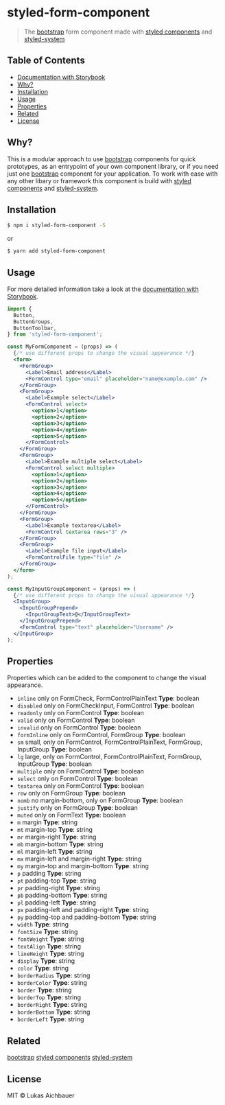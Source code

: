# styled-form-component

> The [bootstrap](https://getbootstrap.com) form component made with [styled components](https://styled-components.com) and [styled-system](http://jxnblk.com/styled-system/)

## Table of Contents

* [Documentation with Storybook](https://aichbauer.github.io/react-styled-bootstrap-components)
* [Why?](#why)
* [Installation](#installation)
* [Usage](#usage)
* [Properties](#properties)
* [Related](#related)
* [License](#license)

## Why?

This is a modular approach to use [bootstrap](https://getbootstrap.com) components for quick prototypes, as an entrypoint of your own component library, or if you need just one [bootstrap](https://getbootstrap.com) component for your application. To work with ease with any other libary or framework this component is build with [styled components](https://styled-components.com) and [styled-system](http://jxnblk.com/styled-system/).

## Installation

```sh
$ npm i styled-form-component -S
```

or

```sh
$ yarn add styled-form-component
```

## Usage

For more detailed information take a look at the [documentation with Storybook](https://aichbauer.github.io/react-styled-bootstrap-components).

```jsx
import {
  Button,
  ButtonGroups,
  ButtonToolbar,
} from 'styled-form-component';

const MyFormComponent = (props) => (
  {/* use different props to change the visual appearance */}
  <form>
    <FormGroup>
      <Label>Email address</Label>
      <FormControl type="email" placeholder="name@example.com" />
    </FormGroup>
    <FormGroup>
      <Label>Example select</Label>
      <FormControl select>
        <option>1</option>
        <option>2</option>
        <option>3</option>
        <option>4</option>
        <option>5</option>
      </FormControl>
    </FormGroup>
    <FormGroup>
      <Label>Example multiple select</Label>
      <FormControl select multiple>
        <option>1</option>
        <option>2</option>
        <option>3</option>
        <option>4</option>
        <option>5</option>
      </FormControl>
    </FormGroup>
    <FormGroup>
      <Label>Example textarea</Label>
      <FormControl textarea rows="3" />
    </FormGroup>
    <FormGroup>
      <Label>Example file input</Label>
      <FormControlFile type="file" />
    </FormGroup>
  </form>
);

const MyInputGroupComponent = (props) => (
  {/* use different props to change the visual appearance */}
  <InputGroup>
    <InputGroupPrepend>
      <InputGroupText>@</InputGroupText>
    </InputGroupPrepend>
    <FormControl type="text" placeholder="Username" />
  </InputGroup>
);
```

## Properties

Properties which can be added to the component to change the visual appearance.

* `inline` only on FormCheck, FormControlPlainText **Type**: boolean
* `disabled` only on FormCheckInput, FormControl **Type**: boolean
* `readonly` only on FormControl **Type**: boolean
* `valid` only on FormControl **Type**: boolean
* `invalid` only on FormControl **Type**: boolean
* `formInline` only on FormControl, FormGroup **Type**: boolean
* `sm` small, only on FormControl, FormControlPlainText, FormGroup, InputGroup **Type**: boolean
* `lg` large, only on FormControl, FormControlPlainText, FormGroup, InputGroup **Type**: boolean
* `multiple` only on FormControl **Type**: boolean
* `select` only on FormControl **Type**: boolean
* `textarea` only on FormControl **Type**: boolean
* `row` only on FormGroup **Type**: boolean
* `nomb` no margin-bottom, only on FormGroup **Type**: boolean
* `justify` only on FormGroup **Type**: boolean
* `muted` only on FormText **Type**: boolean
* `m`  margin **Type**: string
* `mt` margin-top **Type**: string
* `mr` margin-right **Type**: string
* `mb` margin-bottom **Type**: string
* `ml` margin-left **Type**: string
* `mx` margin-left and margin-right **Type**: string
* `my` margin-top and margin-bottom **Type**: string
* `p`  padding **Type**: string
* `pt` padding-top **Type**: string
* `pr` padding-right **Type**: string
* `pb` padding-bottom **Type**: string
* `pl` padding-left **Type**: string
* `px` padding-left and padding-right **Type**: string
* `py` padding-top and padding-bottom **Type**: string
* `width` **Type**: string
* `fontSize` **Type**: string
* `fontWeight` **Type**: string
* `textAlign` **Type**: string
* `lineHeight` **Type**: string
* `display` **Type**: string
* `color` **Type**: string
* `borderRadius` **Type**: string
* `borderColor` **Type**: string
* `border` **Type**: string
* `borderTop` **Type**: string
* `borderRight` **Type**: string
* `borderBottom` **Type**: string
* `borderLeft` **Type**: string

## Related

[bootstrap](https://getbootstrap.com)
[styled components](https://styled-components.com)
[styled-system](http://jxnblk.com/styled-system/)

## License

MIT © Lukas Aichbauer
